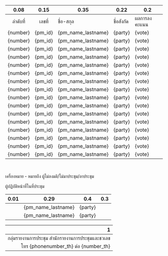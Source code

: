 |0.08  |0.15|0.35  |0.22   |0.2         |
|:---:|:--:|-----|------|------------|
|ลำดับที่|เลขที่|ชื่อ-สกุล|ชื่อสังกัด|ผลการลงคะแนน|
|{number}|{pm_id}|{pm_name_lastname}|{party}|{vote}|
|{number}|{pm_id}|{pm_name_lastname}|{party}|{vote}|
|{number}|{pm_id}|{pm_name_lastname}|{party}|{vote}|
|{number}|{pm_id}|{pm_name_lastname}|{party}|{vote}|
|{number}|{pm_id}|{pm_name_lastname}|{party}|{vote}|
|{number}|{pm_id}|{pm_name_lastname}|{party}|{vote}|
|{number}|{pm_id}|{pm_name_lastname}|{party}|{vote}|
|{number}|{pm_id}|{pm_name_lastname}|{party}|{vote}|
|{number}|{pm_id}|{pm_name_lastname}|{party}|{vote}|
|{number}|{pm_id}|{pm_name_lastname}|{party}|{vote}|
|{number}|{pm_id}|{pm_name_lastname}|{party}|{vote}|
|{number}|{pm_id}|{pm_name_lastname}|{party}|{vote}|
|{number}|{pm_id}|{pm_name_lastname}|{party}|{vote}|
|{number}|{pm_id}|{pm_name_lastname}|{party}|{vote}|
|{number}|{pm_id}|{pm_name_lastname}|{party}|{vote}|
|{number}|{pm_id}|{pm_name_lastname}|{party}|{vote}|

<br>

เครื่องหมาย - หมายถึง ผู้ไม่ลงมติ/ไม่มาประชุม/ลาประชุม

ผู้ปฏิบัติหน้าที่ในที่ประชุม

|0.01|0.29  |0.4   |0.3         |
|----|-----|-------|------------|
||{pm_name_lastname}|{party}||
||{pm_name_lastname}|{party}||

|1|
|----:|
|กลุ่มรายงานการประชุม สำนักรายงานการประชุมและชวเลข|
|โทร {phonenumber_th} ต่อ {number_th}|
